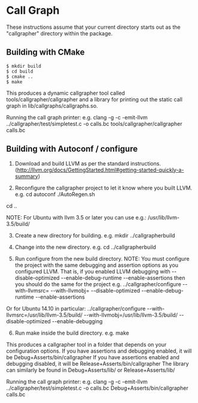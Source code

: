 # Call Graph

These instructions assume that your current directory starts out as the
"callgrapher" directory within the package.


## Building with CMake

```
$ mkdir build
$ cd build
$ cmake ..
$ make
```

This produces a dynamic callgrapher tool called
tools/callgrapher/callgrapher and a library for printing out the
static call graph in lib/callgraphs/callgraphs.so.

Running the call graph printer:
e.g.
clang -g -c -emit-llvm ../callgrapher/test/simpletest.c -o calls.bc
tools/callgrapher/callgrapher calls.bc


## Building with Autoconf / configure

1. Download and build LLVM as per the standard instructions.
  (http://llvm.org/docs/GettingStarted.html#getting-started-quickly-a-summary)
  
2. Reconfigure the callgrapher project to let it know where you built LLVM.
  e.g.
  cd autoconf
  ./AutoRegen.sh
  <Enter the paths to the LLVM source and build directories when asked>
  cd ..

  NOTE:
  For Ubuntu with llvm 3.5 or later you can use e.g.:
  /usr/lib/llvm-3.5/build/

3. Create a new directory for building.
  e.g. mkdir ../callgrapherbuild

4. Change into the new directory.
  e.g. cd ../callgrapherbuild

5. Run configure from the new build directory. NOTE: You must configure the
  project with the same debugging and assertion options as you configured LLVM.
  That is, if you enabled LLVM debugging with
  --disable-optimized --enable-debug-runtime --enable-assertions
  then you should do the same for the project
  e.g. ../callgrapher/configure --with-llvmsrc=<path to llvm src dir> --with-llvmobj=<path to llvm build dir> --disable-optimized --enable-debug-runtime --enable-assertions

  Or for Ubuntu 14.10 in particular:
  ../callgrapher/configure --with-llvmsrc=/usr/lib/llvm-3.5/build/ --with-llvmobj=/usr/lib/llvm-3.5/build/ --disable-optimized --enable-debugging

6. Run make inside the build directory.
  e.g. make

This produces a callgrapher tool in a folder that depends on your
configuration options. If you have assertions and debugging enabled, it will be
Debug+Asserts/bin/callgrapher
If you have assertions enabled and debugging disabled, it will be
Release+Asserts/bin/callgrapher
The library can similarly be found in
Debug+Asserts/lib/ or Release+Asserts/lib/

Running the call graph printer:
e.g.
clang -g -c -emit-llvm ../callgrapher/test/simpletest.c -o calls.bc
Debug+Asserts/bin/callgrapher calls.bc


